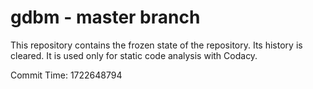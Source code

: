 # gdbm - master branch

This repository contains the frozen state of the repository.
Its history is cleared. It is used only for static code
analysis with Codacy.

Commit Time: 1722648794